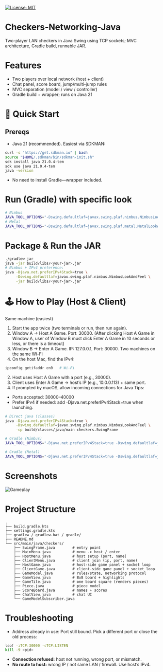 [![License: MIT](https://img.shields.io/badge/License-MIT-yellow.svg)](LICENSE)

# Checkers-Networking-Java
Two-player LAN checkers in Java Swing using TCP sockets; MVC architecture, Gradle build, runnable JAR.


# Features
- Two players over local network (host + client)
- Chat panel, score board, jump/multi-jump rules
- MVC separation (model / view / controller)
- Gradle build + wrapper; runs on Java 21


# 🚀 Quick Start
## Prereqs
- Java 21 (recommended). Easiest via SDKMAN:
```bash
curl -s "https://get.sdkman.io" | bash
source "$HOME/.sdkman/bin/sdkman-init.sh"
sdk install java 21.0.4-tem
sdk use java 21.0.4-tem
java -version
```
- No need to install Gradle—wrapper included.


# Run (Gradle) with specific look
```bash
# Nimbus
JAVA_TOOL_OPTIONS="-Dswing.defaultlaf=javax.swing.plaf.nimbus.NimbusLookAndFeel" ./gradlew run
# Metal
JAVA_TOOL_OPTIONS="-Dswing.defaultlaf=javax.swing.plaf.metal.MetalLookAndFeel"  ./gradlew run
```

# Package & Run the JAR
```bash
./gradlew jar
java -jar build/libs/<your-jar>.jar
# Nimbus + IPv4 preference:
java -Djava.net.preferIPv4Stack=true \
     -Dswing.defaultlaf=javax.swing.plaf.nimbus.NimbusLookAndFeel \
     -jar build/libs/<your-jar>.jar
```


# 🕹️ How to Play (Host & Client)
Same machine (easiest)
1. Start the app twice (two terminals or run, then run again).
2. Window A → Host A Game. Port: 30000. (After clicking Host A Game in Window A, user of Window B must click Enter A Game in 10 seconds or less, or there is a timeout)
3. Window B → Enter A Game. IP: 127.0.0.1, Port: 30000.
Two machines on the same Wi-Fi
1. On the host Mac, find the IPv4:
```bash
ipconfig getifaddr en0   # Wi-Fi
```
2. Host uses Host A Game with a port (e.g., 30000).
3. Client uses Enter A Game → host’s IP (e.g., 10.0.0.113) + same port.
4. If prompted by macOS, allow incoming connections for Java
Tips:
- Ports accepted: 30000–40000
- Prefer IPv4 if needed: add -Djava.net.preferIPv4Stack=true when launching.
```bash
# Direct java (classes)
java -Djava.net.preferIPv4Stack=true \
     -Dswing.defaultlaf=javax.swing.plaf.nimbus.NimbusLookAndFeel \
     -cp build/classes/java/main checkers.SwingFrame

# Gradle (Nimbus)
JAVA_TOOL_OPTIONS="-Djava.net.preferIPv4Stack=true -Dswing.defaultlaf=javax.swing.plaf.nimbus.NimbusLookAndFeel" ./gradlew run

# Gradle (Metal)
JAVA_TOOL_OPTIONS="-Djava.net.preferIPv4Stack=true -Dswing.defaultlaf=javax.swing.plaf.metal.MetalLookAndFeel" ./gradlew run
```


# Screenshots
![Gameplay](docs/screenshot.png)

# Project Structure
```
.
├── build.gradle.kts
├── settings.gradle.kts
├── gradlew / gradlew.bat / gradle/
├── README.md
└── src/main/java/checkers/
    ├── SwingFrame.java        # entry point
    ├── MainMenu.java          # menu -> host / enter
    ├── HostMenu.java          # host setup (port, name)
    ├── ClientMenu.java        # client join (ip, port, name)
    ├── HostGame.java          # host-side game panel + socket loop
    ├── ClientGame.java        # client-side game panel + socket loop
    ├── GameModel.java         # rules/state, networking protocol
    ├── GameView.java          # 8x8 board + highlights
    ├── GameTile.java          # one board square (renders pieces)
    ├── Piece.java             # piece model
    ├── ScoreBoard.java        # names + scores
    ├── ChatView.java          # chat UI
    └── GameModelSubscriber.java
```

# Troubleshooting
- Address already in use: Port still bound. Pick a different port or close the old process:
```bash
lsof -iTCP:30000 -sTCP:LISTEN
kill -9 <pid>
```
- **Connection refused:** host not running, wrong port, or mismatch.
- **No route to host:** wrong IP / not same LAN / firewall. Use host’s IPv4.

